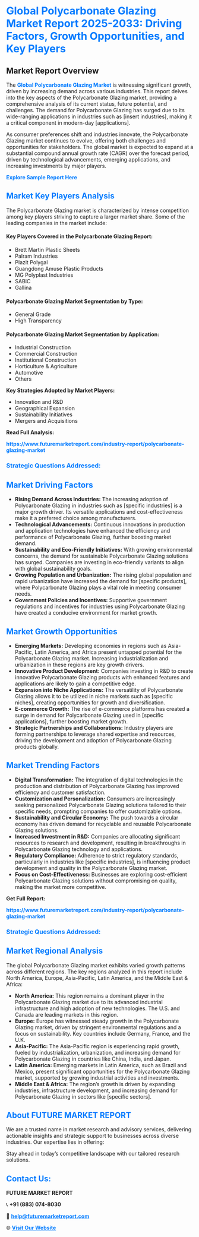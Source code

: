 <h1 style="color: #007BFF;">Global Polycarbonate Glazing Market Report 2025-2033: Driving Factors, Growth Opportunities, and Key Players</h1>

<section id="overview">
<h2>Market Report Overview</h2>
<p>The <a href="https://www.futuremarketreport.com/industry-report/polycarbonate-glazing-market" style="color: #007BFF; text-decoration: none;"><strong>Global Polycarbonate Glazing Market</strong></a> is witnessing significant growth, driven by increasing demand across various industries. This report delves into the key aspects of the Polycarbonate Glazing market, providing a comprehensive analysis of its current status, future potential, and challenges. The demand for Polycarbonate Glazing has surged due to its wide-ranging applications in industries such as [insert industries], making it a critical component in modern-day [applications].</p>
<p>As consumer preferences shift and industries innovate, the Polycarbonate Glazing market continues to evolve, offering both challenges and opportunities for stakeholders. The global market is expected to expand at a substantial compound annual growth rate (CAGR) over the forecast period, driven by technological advancements, emerging applications, and increasing investments by major players.</p>
</section>

<section id="overview">
<p><a href="https://www.futuremarketreport.com/request-sample/reportId=42065" style="color: #007BFF; text-decoration: none;"><strong>Explore Sample Report Here</strong></a></p>
</section>

<section id="key-players">
<h2 style="color: #007BFF;">Market Key Players Analysis</h2>
<p>The Polycarbonate Glazing market is characterized by intense competition among key players striving to capture a larger market share. Some of the leading companies in the market include:</p>
<h4>Key Players Covered in the Polycarbonate Glazing Report:</h4>
<ul><li>Brett Martin Plastic Sheets</li><li>Palram Industries</li><li>Plazit Polygal</li><li>Guangdong Amuse Plastic Products</li><li>MG Polyplast Industries</li><li>SABIC</li><li>Gallina</li></ul>
<h4>Polycarbonate Glazing Market Segmentation by Type:</h4>
<ul><li>General Grade</li><li>High Transparency</li></ul>

<h4>Polycarbonate Glazing Market Segmentation by Application:</h4>
<ul><li>Industrial Construction</li><li>Commercial Construction</li><li>Institutional Construction</li><li>Horticulture &amp; Agriculture</li><li>Automotive</li><li>Others</li></ul>
<p><strong>Key Strategies Adopted by Market Players:</strong></p>
<ul>
<li>Innovation and R&D</li>
<li>Geographical Expansion</li>
<li>Sustainability Initiatives</li>
<li>Mergers and Acquisitions</li>
</ul>
</section>

<section>
<p><strong>Read Full Analysis: </strong></p><a href="https://www.futuremarketreport.com/industry-report/polycarbonate-glazing-market" style="color: #007BFF; text-decoration: none;"><strong>https://www.futuremarketreport.com/industry-report/polycarbonate-glazing-market</strong></a>
<h3 style="color: #007BFF;">Strategic Questions Addressed:</h3>
</section>

<section id="driving-factors">
<h2 style="color: #007BFF;">Market Driving Factors</h2>
<ul>
<li><strong>Rising Demand Across Industries:</strong> The increasing adoption of Polycarbonate Glazing in industries such as [specific industries] is a major growth driver. Its versatile applications and cost-effectiveness make it a preferred choice among manufacturers.</li>
<li><strong>Technological Advancements:</strong> Continuous innovations in production and application technologies have enhanced the efficiency and performance of Polycarbonate Glazing, further boosting market demand.</li>
<li><strong>Sustainability and Eco-Friendly Initiatives:</strong> With growing environmental concerns, the demand for sustainable Polycarbonate Glazing solutions has surged. Companies are investing in eco-friendly variants to align with global sustainability goals.</li>
<li><strong>Growing Population and Urbanization:</strong> The rising global population and rapid urbanization have increased the demand for [specific products], where Polycarbonate Glazing plays a vital role in meeting consumer needs.</li>
<li><strong>Government Policies and Incentives:</strong> Supportive government regulations and incentives for industries using Polycarbonate Glazing have created a conducive environment for market growth.</li>
</ul>
</section>

<section id="growth-opportunities">
<h2 style="color: #007BFF;">Market Growth Opportunities</h2>
<ul>
<li><strong>Emerging Markets:</strong> Developing economies in regions such as Asia-Pacific, Latin America, and Africa present untapped potential for the Polycarbonate Glazing market. Increasing industrialization and urbanization in these regions are key growth drivers.</li>
<li><strong>Innovative Product Development:</strong> Companies investing in R&D to create innovative Polycarbonate Glazing products with enhanced features and applications are likely to gain a competitive edge.</li>
<li><strong>Expansion into Niche Applications:</strong> The versatility of Polycarbonate Glazing allows it to be utilized in niche markets such as [specific niches], creating opportunities for growth and diversification.</li>
<li><strong>E-commerce Growth:</strong> The rise of e-commerce platforms has created a surge in demand for Polycarbonate Glazing used in [specific applications], further boosting market growth.</li>
<li><strong>Strategic Partnerships and Collaborations:</strong> Industry players are forming partnerships to leverage shared expertise and resources, driving the development and adoption of Polycarbonate Glazing products globally.</li>
</ul>
</section>

<section id="trending-factors">
<h2 style="color: #007BFF;">Market Trending Factors</h2>
<ul>
<li><strong>Digital Transformation:</strong> The integration of digital technologies in the production and distribution of Polycarbonate Glazing has improved efficiency and customer satisfaction.</li>
<li><strong>Customization and Personalization:</strong> Consumers are increasingly seeking personalized Polycarbonate Glazing solutions tailored to their specific needs, prompting companies to offer customizable options.</li>
<li><strong>Sustainability and Circular Economy:</strong> The push towards a circular economy has driven demand for recyclable and reusable Polycarbonate Glazing solutions.</li>
<li><strong>Increased Investment in R&D:</strong> Companies are allocating significant resources to research and development, resulting in breakthroughs in Polycarbonate Glazing technology and applications.</li>
<li><strong>Regulatory Compliance:</strong> Adherence to strict regulatory standards, particularly in industries like [specific industries], is influencing product development and quality in the Polycarbonate Glazing market.</li>
<li><strong>Focus on Cost-Effectiveness:</strong> Businesses are exploring cost-efficient Polycarbonate Glazing solutions without compromising on quality, making the market more competitive.</li>
</ul>
</section>

<section>
<p><strong>Get Full Report: </strong></p><a href="https://www.futuremarketreport.com/industry-report/polycarbonate-glazing-market" style="color: #007BFF; text-decoration: none;"><strong>https://www.futuremarketreport.com/industry-report/polycarbonate-glazing-market</strong></a>
<h3 style="color: #007BFF;">Strategic Questions Addressed:</h3>
</section>


<section id="regional-analysis">
<h2 style="color: #007BFF;">Market Regional Analysis</h2>
<p>The global Polycarbonate Glazing market exhibits varied growth patterns across different regions. The key regions analyzed in this report include North America, Europe, Asia-Pacific, Latin America, and the Middle East & Africa:</p>
<ul>
<li><strong>North America:</strong> This region remains a dominant player in the Polycarbonate Glazing market due to its advanced industrial infrastructure and high adoption of new technologies. The U.S. and Canada are leading markets in this region.</li>
<li><strong>Europe:</strong> Europe has witnessed steady growth in the Polycarbonate Glazing market, driven by stringent environmental regulations and a focus on sustainability. Key countries include Germany, France, and the U.K.</li>
<li><strong>Asia-Pacific:</strong> The Asia-Pacific region is experiencing rapid growth, fueled by industrialization, urbanization, and increasing demand for Polycarbonate Glazing in countries like China, India, and Japan.</li>
<li><strong>Latin America:</strong> Emerging markets in Latin America, such as Brazil and Mexico, present significant opportunities for the Polycarbonate Glazing market, supported by growing industrial activities and investments.</li>
<li><strong>Middle East & Africa:</strong> The region’s growth is driven by expanding industries, infrastructure development, and increasing demand for Polycarbonate Glazing in sectors like [specific sectors].</li>
</ul>
</section>

<footer>
<h2 style="color: #007BFF;">About FUTURE MARKET REPORT</h2>
<p>We are a trusted name in market research and advisory services, delivering actionable insights and strategic support to businesses across diverse industries. Our expertise lies in offering:</p>

<p>Stay ahead in today’s competitive landscape with our tailored research solutions.</p>

<h2 style="color: #007BFF;">Contact Us:</h2>
<p><strong>FUTURE MARKET REPORT</strong></p>
<p>📞 <strong>+91 (883) 074-8030</strong></p>
<p>📧 <strong><a href="mailto:help@futuremarketreport.com" style="color: #007BFF;">help@futuremarketreport.com</a></strong></p>
<p>🌐 <strong><a href="https://www.futuremarketreport.com/" style="color: #007BFF;">Visit Our Website</a></strong></p>
</footer>